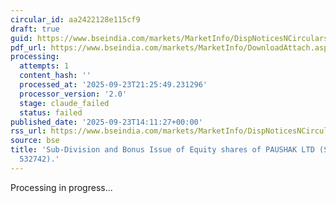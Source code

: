 ```yaml
---
circular_id: aa2422128e115cf9
draft: true
guid: https://www.bseindia.com/markets/MarketInfo/DispNoticesNCirculars.aspx?Noticeid={6A44507D-44A6-4AFF-ABAF-698E4465E09C}&noticeno=20250923-65&dt=09/23/2025&icount=65&totcount=84&flag=0
pdf_url: https://www.bseindia.com/markets/MarketInfo/DownloadAttach.aspx?id=20250923-65&attachedId=cf615ce9-a49d-4f73-b75f-130c3973b1f2
processing:
  attempts: 1
  content_hash: ''
  processed_at: '2025-09-23T21:25:49.231296'
  processor_version: '2.0'
  stage: claude_failed
  status: failed
published_date: '2025-09-23T14:11:27+00:00'
rss_url: https://www.bseindia.com/markets/MarketInfo/DispNoticesNCirculars.aspx?Noticeid={6A44507D-44A6-4AFF-ABAF-698E4465E09C}&noticeno=20250923-65&dt=09/23/2025&icount=65&totcount=84&flag=0
source: bse
title: 'Sub-Division and Bonus Issue of Equity shares of PAUSHAK LTD (Scrip Code:
  532742).'
---
```


Processing in progress...